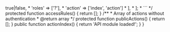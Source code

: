 <?php

namespace app\modules\api\controllers;

use app\extensions\http\Controller;
use app\extensions\http\rest\Middleware;

class MainController extends Controller
{
    use Middleware;

    /**
     * AccessControl rules
     * @return array
     *
     * @example
     * ```php
     * return [
     *     [
     *         'allow' => true|false,
     *         'roles' => ['?'],
     *         'action' => ['index', 'action']
     *     ],
     * ];
     * ```
     */
    protected function accessRules()
    {
        return [];
    }

    /**
     * Array of actions without authentication
     * @return array
     */
    protected function publicActions()
    {
        return [];
    }

    public function actionIndex()
    {
        return 'API module loaded!';
    }
}